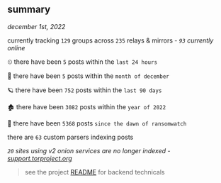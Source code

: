 
## summary
_december 1st, 2022_

currently tracking `129` groups across `235` relays & mirrors - _`93` currently online_

⏲ there have been `5` posts within the `last 24 hours`

🦈 there have been `5` posts within the `month of december`

🪐 there have been `752` posts within the `last 90 days`

🏚 there have been `3082` posts within the `year of 2022`

🦕 there have been `5368` posts `since the dawn of ransomwatch`

there are `63` custom parsers indexing posts

_`20` sites using v2 onion services are no longer indexed - [support.torproject.org](https://support.torproject.org/onionservices/v2-deprecation/)_

> see the project [README](https://github.com/joshhighet/ransomwatch#ransomwatch--) for backend technicals
